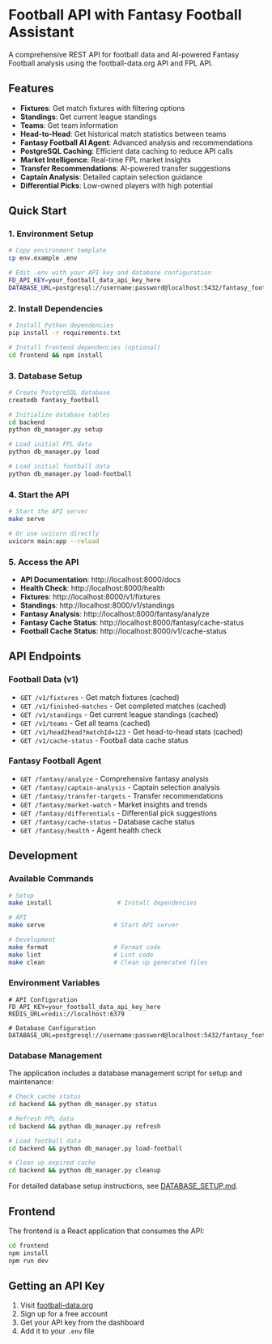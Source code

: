 # Football API with Fantasy Football Assistant

A comprehensive REST API for football data and AI-powered Fantasy Football analysis using the football-data.org API and FPL API.

## Features

- **Fixtures**: Get match fixtures with filtering options
- **Standings**: Get current league standings
- **Teams**: Get team information
- **Head-to-Head**: Get historical match statistics between teams
- **Fantasy Football AI Agent**: Advanced analysis and recommendations
- **PostgreSQL Caching**: Efficient data caching to reduce API calls
- **Market Intelligence**: Real-time FPL market insights
- **Transfer Recommendations**: AI-powered transfer suggestions
- **Captain Analysis**: Detailed captain selection guidance
- **Differential Picks**: Low-owned players with high potential

## Quick Start

### 1. Environment Setup

```bash
# Copy environment template
cp env.example .env

# Edit .env with your API key and database configuration
FD_API_KEY=your_football_data_api_key_here
DATABASE_URL=postgresql://username:password@localhost:5432/fantasy_football
```

### 2. Install Dependencies

```bash
# Install Python dependencies
pip install -r requirements.txt

# Install frontend dependencies (optional)
cd frontend && npm install
```

### 3. Database Setup

```bash
# Create PostgreSQL database
createdb fantasy_football

# Initialize database tables
cd backend
python db_manager.py setup

# Load initial FPL data
python db_manager.py load

# Load initial football data
python db_manager.py load-football
```

### 4. Start the API

```bash
# Start the API server
make serve

# Or use uvicorn directly
uvicorn main:app --reload
```

### 5. Access the API

- **API Documentation**: http://localhost:8000/docs
- **Health Check**: http://localhost:8000/health
- **Fixtures**: http://localhost:8000/v1/fixtures
- **Standings**: http://localhost:8000/v1/standings
- **Fantasy Analysis**: http://localhost:8000/fantasy/analyze
- **Fantasy Cache Status**: http://localhost:8000/fantasy/cache-status
- **Football Cache Status**: http://localhost:8000/v1/cache-status

## API Endpoints

### Football Data (v1)
- `GET /v1/fixtures` - Get match fixtures (cached)
- `GET /v1/finished-matches` - Get completed matches (cached)
- `GET /v1/standings` - Get current league standings (cached)
- `GET /v1/teams` - Get all teams (cached)
- `GET /v1/head2head?matchId=123` - Get head-to-head stats (cached)
- `GET /v1/cache-status` - Football data cache status

### Fantasy Football Agent
- `GET /fantasy/analyze` - Comprehensive fantasy analysis
- `GET /fantasy/captain-analysis` - Captain selection analysis
- `GET /fantasy/transfer-targets` - Transfer recommendations
- `GET /fantasy/market-watch` - Market insights and trends
- `GET /fantasy/differentials` - Differential pick suggestions
- `GET /fantasy/cache-status` - Database cache status
- `GET /fantasy/health` - Agent health check

## Development

### Available Commands

```bash
# Setup
make install                  # Install dependencies

# API
make serve                   # Start API server

# Development
make format                  # Format code
make lint                    # Lint code
make clean                   # Clean up generated files
```

### Environment Variables

```env
# API Configuration
FD_API_KEY=your_football_data_api_key_here
REDIS_URL=redis://localhost:6379

# Database Configuration
DATABASE_URL=postgresql://username:password@localhost:5432/fantasy_football
```

### Database Management

The application includes a database management script for setup and maintenance:

```bash
# Check cache status
cd backend && python db_manager.py status

# Refresh FPL data
cd backend && python db_manager.py refresh

# Load football data
cd backend && python db_manager.py load-football

# Clean up expired cache
cd backend && python db_manager.py cleanup
```

For detailed database setup instructions, see [DATABASE_SETUP.md](DATABASE_SETUP.md).

## Frontend

The frontend is a React application that consumes the API:

```bash
cd frontend
npm install
npm run dev
```

## Getting an API Key

1. Visit [football-data.org](https://www.football-data.org/)
2. Sign up for a free account
3. Get your API key from the dashboard
4. Add it to your `.env` file
